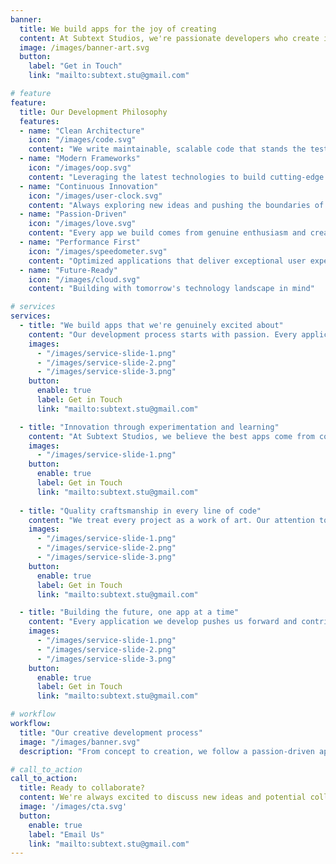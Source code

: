 ```yaml
---
banner:
  title: We build apps for the joy of creating
  content: At Subtext Studios, we're passionate developers who create innovative applications for our own enjoyment. <br/> Our focus is on crafting digital experiences that inspire us and bring ideas to life.
  image: /images/banner-art.svg
  button:
    label: "Get in Touch"
    link: "mailto:subtext.stu@gmail.com"

# feature
feature: 
  title: Our Development Philosophy
  features:
  - name: "Clean Architecture"
    icon: "/images/code.svg"
    content: "We write maintainable, scalable code that stands the test of time"
  - name: "Modern Frameworks"
    icon: "/images/oop.svg"
    content: "Leveraging the latest technologies to build cutting-edge applications"
  - name: "Continuous Innovation"
    icon: "/images/user-clock.svg"
    content: "Always exploring new ideas and pushing the boundaries of what's possible"
  - name: "Passion-Driven"
    icon: "/images/love.svg"
    content: "Every app we build comes from genuine enthusiasm and creative vision"
  - name: "Performance First"
    icon: "/images/speedometer.svg"
    content: "Optimized applications that deliver exceptional user experiences"
  - name: "Future-Ready"
    icon: "/images/cloud.svg"
    content: "Building with tomorrow's technology landscape in mind"

# services
services:
  - title: "We build apps that we're genuinely excited about"
    content: "Our development process starts with passion. Every application we create is something we personally want to use and improve. This authentic approach means we're invested in every detail, from the initial concept to the final user experience. We don't just write code - we craft digital solutions that solve real problems and bring joy to the development process."
    images:
      - "/images/service-slide-1.png"
      - "/images/service-slide-2.png"
      - "/images/service-slide-3.png"
    button:
      enable: true
      label: Get in Touch
      link: "mailto:subtext.stu@gmail.com"

  - title: "Innovation through experimentation and learning"
    content: "At Subtext Studios, we believe the best apps come from continuous experimentation. We stay ahead of the curve by exploring emerging technologies, testing new frameworks, and constantly refining our development practices. This commitment to learning ensures our applications are built with the latest tools and methodologies."
    images: 
      - "/images/service-slide-1.png"
    button:
      enable: true
      label: Get in Touch
      link: "mailto:subtext.stu@gmail.com"
  
  - title: "Quality craftsmanship in every line of code"
    content: "We treat every project as a work of art. Our attention to detail extends from clean, maintainable code architecture to intuitive user interfaces. We believe that great apps are built on solid foundations, and we take pride in creating applications that are not only functional but also elegant and sustainable."
    images:
      - "/images/service-slide-1.png"
      - "/images/service-slide-2.png"
      - "/images/service-slide-3.png"
    button:
      enable: true
      label: Get in Touch
      link: "mailto:subtext.stu@gmail.com"

  - title: "Building the future, one app at a time"
    content: "Every application we develop pushes us forward and contributes to our vision of what technology can achieve. We're not just building apps for today - we're creating stepping stones for tomorrow's innovations. Our work reflects our belief that thoughtful development can make a meaningful impact."
    images:
      - "/images/service-slide-1.png"
      - "/images/service-slide-2.png"
      - "/images/service-slide-3.png"
    button:
      enable: true
      label: Get in Touch
      link: "mailto:subtext.stu@gmail.com"

# workflow
workflow: 
  title: "Our creative development process"
  image: "/images/banner.svg"
  description: "From concept to creation, we follow a passion-driven approach that ensures every app we build meets our high standards for innovation and quality."

# call_to_action
call_to_action:
  title: Ready to collaborate?
  content: We're always excited to discuss new ideas and potential collaborations. Reach out to us and let's explore what we can create together.
  image: '/images/cta.svg'
  button:
    enable: true
    label: "Email Us"
    link: "mailto:subtext.stu@gmail.com"
---
```

